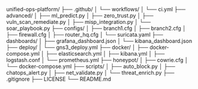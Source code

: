 unified-ops-platform/
├── .github/
│   └── workflows/
│       └── ci.yml
├── advanced/
│   ├── ml_predict.py
│   ├── zero_trust.py
│   ├── vuln_scan_remediate.py
│   ├── misp_integration.py
│   └── soar_playbook.py
├── configs/
│   ├── branch1.cfg
│   ├── branch2.cfg
│   ├── firewall.cfg
│   ├── router_hq.cfg
│   └── suricata.yaml
├── dashboards/
│   ├── grafana_dashboard.json
│   └── kibana_dashboard.json
├── deploy/
│   └── gns3_deploy.yml
├── docker/
│   ├── docker-compose.yml
│   ├── elasticsearch.yml
│   ├── kibana.yml
│   ├── logstash.conf
│   └── prometheus.yml
├── honeypot/
│   ├── cowrie.cfg
│   └── docker-compose.yml
├── scripts/
│   ├── auto_block.py
│   ├── chatops_alert.py
│   ├── net_validate.py
│   └── threat_enrich.py
├── .gitignore
├── LICENSE
└── README.md

